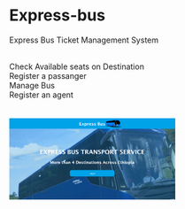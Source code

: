 # Express-bus
Express Bus Ticket Management System

<br>
Check Available seats on Destination<br>
Register a passanger<br>
Manage Bus<br>
Register an agent<br>
<br><br>
<img
  src="assets/Express landing.png"
  alt="Alt text"
  title="Optional title"
  style="display: inline-block; margin: 0 auto; max-width: 300px">
